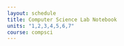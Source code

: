 ```yaml
---
layout: schedule
title: Computer Science Lab Notebook
units: "1,2,3,4,5,6,7"
course: compsci
---
```

<head>
    <link rel="stylesheet" href="theme.css">
</head>
